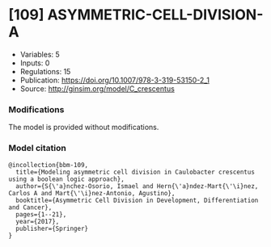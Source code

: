 # \[109\] ASYMMETRIC-CELL-DIVISION-A

 - Variables: 5
 - Inputs: 0
 - Regulations: 15
 - Publication: https://doi.org/10.1007/978-3-319-53150-2_1
 - Source: http://ginsim.org/model/C_crescentus


### Modifications

The model is provided without modifications.

### Model citation

```
@incollection{bbm-109,
  title={Modeling asymmetric cell division in Caulobacter crescentus using a boolean logic approach},
  author={S{\'a}nchez-Osorio, Ismael and Hern{\'a}ndez-Mart{\'\i}nez, Carlos A and Mart{\'\i}nez-Antonio, Agustino},
  booktitle={Asymmetric Cell Division in Development, Differentiation and Cancer},
  pages={1--21},
  year={2017},
  publisher={Springer}
}

```

